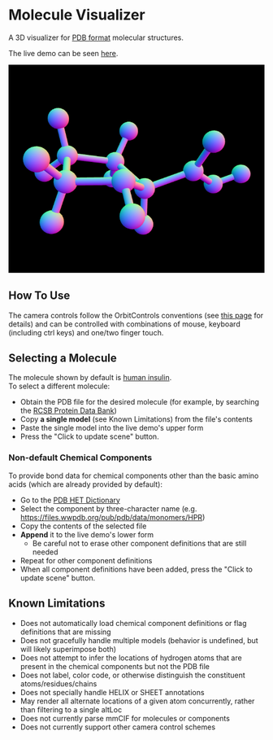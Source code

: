 # Molecule Visualizer

A 3D visualizer for [PDB format](https://en.wikipedia.org/wiki/Protein_Data_Bank_(file_format)) molecular structures.

The live demo can be seen [here](https://russ741.github.io/molecule-visualizer/).

![A rendering of a proline molecule](/proline.png)

## How To Use

The camera controls follow the OrbitControls conventions
(see [this page](https://github.com/mrdoob/three.js/blob/841d2e791d3e8a2463322c5ca31b16956828b91c/examples/jsm/controls/OrbitControls.js#L17) for details)
and can be controlled with combinations of mouse, keyboard (including ctrl keys) and one/two finger touch.

## Selecting a Molecule

The molecule shown by default is [human insulin](https://www.rcsb.org/structure/3i40).<br />
To select a different molecule:
* Obtain the PDB file for the desired molecule
(for example, by searching the [RCSB Protein Data Bank](https://www.rcsb.org/search/advanced))
* Copy **a single model** (see Known Limitations) from the file's contents
* Paste the single model into the live demo's upper form
* Press the "Click to update scene" button.

### Non-default Chemical Components
To provide bond data for chemical components other than the basic amino acids (which are already provided by default):
* Go to the [PDB HET Dictionary](https://files.wwpdb.org/pub/pdb/data/monomers/)
* Select the component by three-character name (e.g. https://files.wwpdb.org/pub/pdb/data/monomers/HPR)
* Copy the contents of the selected file
* **Append** it to the live demo's lower form
  * Be careful not to erase other component definitions that are still needed
* Repeat for other component definitions
* When all component definitions have been added, press the "Click to update scene" button.

## Known Limitations

* Does not automatically load chemical component definitions or flag definitions that are missing
* Does not gracefully handle multiple models (behavior is undefined, but will likely superimpose both)
* Does not attempt to infer the locations of hydrogen atoms that are present in the chemical components but not the PDB file
* Does not label, color code, or otherwise distinguish the constituent atoms/residues/chains
* Does not specially handle HELIX or SHEET annotations
* May render all alternate locations of a given atom concurrently, rather than filtering to a single altLoc
* Does not currently parse mmCIF for molecules or components
* Does not currently support other camera control schemes
